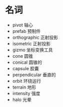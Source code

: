 ﻿# 名词

- pivot              轴心
- prefab             预制件
- orthographic       正射投影
- isometric          正射投影
- gizmo              坐标变换工具
- cone               圆锥
- conical            圆锥的
- capsule            胶囊
- perpendicular      垂直的
- orbit              环绕运行
- terrain            地形
- intensity          强度
- halo               光晕